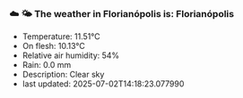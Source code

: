 ### ☁️ 🌤️  The weather in Florianópolis is: Florianópolis

- Temperature: 11.51°C
- On flesh: 10.13°C
- Relative air humidity: 54%
- Rain: 0.0 mm
- Description: Clear sky
- last updated: 2025-07-02T14:18:23.077990
